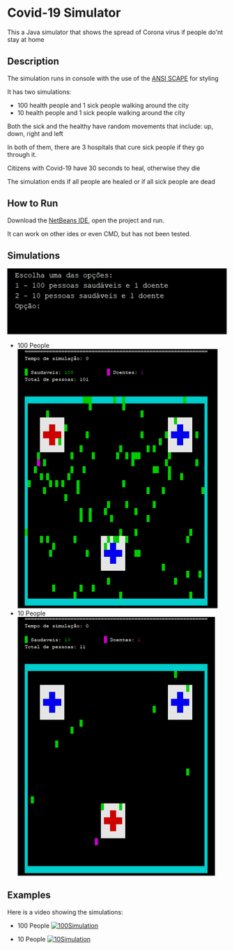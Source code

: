 # Covid-19 Simulator
This a Java simulator that shows the spread of Corona virus if people do'nt stay at home

## Description
The simulation runs in console with the use of the [ANSI SCAPE](https://pt.wikipedia.org/wiki/Código_escape_ANSI) for styling

It has two simulations:
* 100 health people and 1 sick people walking around the city
* 10 health people and 1 sick people walking around the city

Both the sick and the healthy have random movements that include: up, down, right and left

In both of them, there are 3 hospitals that cure sick people if they go through it.

Citizens with Covid-19 have 30 seconds to heal, otherwise they die

The simulation ends if all people are healed or if all sick people are dead

## How to Run
Download the [NetBeans IDE](https://netbeans.org/downloads/8.2/rc/?pagelang=pt_BR), open the project and run.

It can work on other ides or even CMD, but has not been tested.

## Simulations
![UI](Images/UI.PNG)
* 100 People
![100](Images/100.PNG)
* 10 People
![10](Images/10.PNG)

## Examples

Here is a video showing the simulations:
* 100 People
[![100Simulation](https://img.youtube.com/vi/PNjIiIobBvk/0.jpg)](https://www.youtube.com/watch?v=PNjIiIobBvk&feature=youtu.be)

* 10 People
[![10Simulation](https://img.youtube.com/vi/e8rw4CBLdZk/0.jpg)](https://www.youtube.com/watch?v=e8rw4CBLdZk&feature=youtu.be)